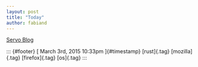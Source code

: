 ```yaml
---
layout: post
title: "Today"
author: fabiand
---
```



[Servo
Blog](%20https://t.umblr.com/redirect?z=http%3A%2F%2Fblog.servo.org%2F&t=MGI2NWM5YzVjNmU4MGFhOTdlOTc1OWE0OGJmNzBiZmNlYTdmODA4MyxETDN6MUpSZw%3D%3D&b=t%3Af-JKqRHWTpWK1DKXwqj3Yg&p=https%3A%2F%2Fdummdida.tumblr.com%2Fpost%2F112633655110%2Fservo-blog&m=1)

::: {#footer}
[ March 3rd, 2015 10:33pm ]{#timestamp} [rust]{.tag} [mozilla]{.tag}
[firefox]{.tag} [os]{.tag}
:::
